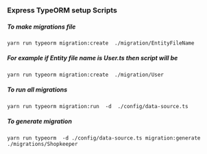 ### Express TypeORM setup Scripts

##### To make migrations file

```
yarn run typeorm migration:create  ./migration/EntityFileName
```

##### For example if Entity file name is User.ts then script will be

```
yarn run typeorm migration:create  ./migration/User
```

##### To run all migrations

```
yarn run typeorm migration:run  -d  ./config/data-source.ts
```

##### To generate migration

```
yarn run typeorm  -d ./config/data-source.ts migration:generate ./migrations/Shopkeeper
```
